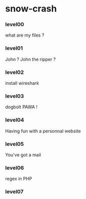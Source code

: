 # snow-crash

### level00
what are my files ?

### level01
John ? John the ripper ?

### level02
install wireshark

### level03
dogbolt PAWA !

### level04
Having fun with a personnal website

### level05
You've got a mail

### level06
regex in PHP

### level07
